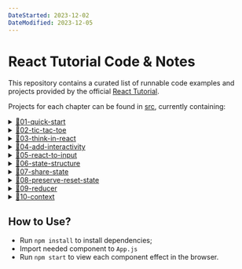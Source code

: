 ```yaml
---
DateStarted: 2023-12-02
DateModified: 2023-12-05
---
```


# React Tutorial Code & Notes

This repository contains a curated list of runnable code examples and projects provided by the official [React Tutorial](https://react.dev/learn/reacting-to-input-with-state).

Projects for each chapter can be found in [src](https://github.com/Jenniferwonder/react-tutorial/tree/main/src), currently containing:

<details>
<summary><a href="https://github.com/Jenniferwonder/react-tutorial/tree/main/src/01-quick-start">📂01-quick-start</a></summary>

- [AboutPage]()
- [Conditional]()
- [Lists]()
- [Click]()
- [UpdateClick]()
- [ShareClickApp]()

</details>

<details>
<summary><a href="https://github.com/Jenniferwonder/react-tutorial/tree/main/src/02-tic-tac-toe">📂02-tic-tac-toe</a></summary>

- [tic-tac-toe](https://github.com/Jenniferwonder/react-tutorial/tree/main/src/02-tic-tac-toe)
</details>

<details>
<summary><a href="">📂03-think-in-react</a></summary>

- [product-table-app]()
</details>

<details>
<summary><a href="">📂04-add-interactivity</a></summary>

- [Gallery]()
- [Message]()
- [Objects]()
- [ImmerObjects]()
</details>

<details>
<summary><a href="">📂05-react-to-input</a></summary>

- [city-quiz]()
- [edit-profile]()
- [edit-profile-js]()
- [mail-highlight]()
- [mail-select]()
- [remove-bg]()
</details>

<details>
<summary><a href="">📂06-state-structure</a></summary>

- [TravelPlan]()
</details>

<details>
<summary><a href="">📂07-share-state</a></summary>

- [FilterList]()
</details>

<details>
<summary><a href="">📂08-preserve-reset-state</a></summary>

- [score-board]()
- [chat-form]()
</details>

<details>
<summary><a href="">📂09-reducer</a></summary>

- [TaskApp]()
</details>

<details>
<summary><a href="">📂10-context</summary>

- [heading-context]()
- [heading-post]()
</details>

## How to Use?

- Run `npm install` to install dependencies;
- Import needed component to `App.js`
- Run `npm start` to view each component effect in the browser.
